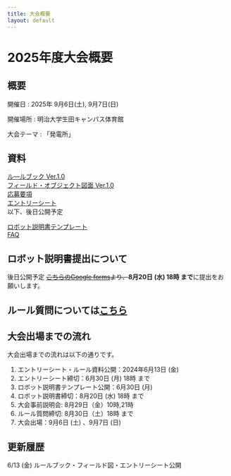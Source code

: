 ```yaml
---
title: 大会概要
layout: default
---
```


# 2025年度大会概要

## 概要

開催日
: 2025年 9月6日(土), 9月7日(日)

開催場所
: 明治大学生田キャンパス体育館

大会テーマ
: 「発電所」


## 資料
[ル―ルブック Ver.1.0](../data/2025/pdf/F³RC2025_rulebook_v1.0.pdf)  
[フィールド・オブジェクト図面 Ver.1.0](../data/2025/pdf/F3RC2025_field_and_object_v1.0.pdf)  
[応募要項](../data/2025/pdf/F3RC2025_guidelines_0613.pdf)  
[エントリーシート](../data/2025/word/F3RC2025_entry_sheet.docx)  
以下、後日公開予定

[ロボット説明書テンプレート](../)  
[FAQ](../)  

## ロボット説明書提出について
後日公開予定
~~[こちらのGoogle forms]()より、~~**8月20日 (水) 18時 まで**に提出をお願いします。

## ルール質問については[こちら](https://f3rc-committee.github.io/F3RC2025/2025FAQ.html)

## 大会出場までの流れ
大会出場までの流れは以下の通りです。

1. エントリーシート・ルール資料公開：2024年6月13日 (金)
2. エントリーシート締切：6月30日 (月) 18時 まで
3. ロボット説明書テンプレート公開：6月30日 (月)
4. ロボット説明書締切：8月20日 (水) 18時 まで
5. 大会事前説明会: 8月29日（金）10時,21時
6. ルール質問締切: 8月30日（土）18時 まで
7. 大会出場：9月6日 (土) 、9月7日 (日)

## 更新履歴
6/13 (金) ルールブック・フィールド図・エントリーシート公開
